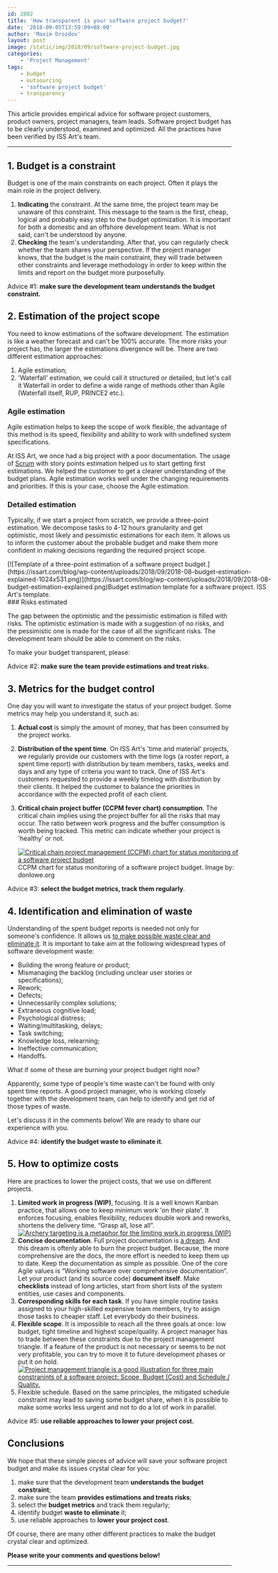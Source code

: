 ```yaml
---
id: 2802
title: 'How transparent is your software project budget?'
date: '2018-09-05T13:59:09+08:00'
author: 'Maxim Drozdov'
layout: post
image: /static/img/2018/09/software-project-budget.jpg
categories:
    - 'Project Management'
tags:
    - budget
    - outsourcing
    - 'software project budget'
    - transparency
---
```


This article provides empirical advice for software project customers, product owners, project managers, team leads. Software project budget has to be clearly understood, examined and optimized. All the practices have been verified by ISS Art's team.

- - - - - -

## 1. Budget is a constraint

Budget is one of the main constraints on each project. Often it plays the main role in the project delivery.

1. **Indicating** the constraint. At the same time, the project team may be unaware of this constraint. This message to the team is the first, cheap, logical and probably easy step to the budget optimization. It is important for both a domestic and an offshore development team. What is not said, can't be understood by anyone.
2. **Checking** the team's understanding. After that, you can regularly check whether the team shares your perspective. If the project manager knows, that the budget is the main constraint, they will trade between other constraints and leverage methodology in order to keep within the limits and report on the budget more purposefully.

Advice #1: **make sure the development team understands the budget constraint.**

## 2. Estimation of the project scope

You need to know estimations of the software development. The estimation is like a weather forecast and can't be 100% accurate. The more risks your project has, the larger the estimations divergence will be. There are two different estimation approaches:

1. Agile estimation;
2. 'Waterfall' estimation, we could call it structured or detailed, but let's call it Waterfall in order to define a wide range of methods other than Agile (Waterfall itself, RUP, PRINCE2 etc.).

### Agile estimation

Agile estimation helps to keep the scope of work flexible, the advantage of this method is its speed, flexibility and ability to work with undefined system specifications.

At ISS Art, we once had a big project with a poor documentation. The usage of [Scrum](https://issart.com/blog/scrum-vs-kanban-or-scrum-and-kanban/) with story points estimation helped us to start getting first estimations. We helped the customer to get a clearer understanding of the budget plans. Agile estimation works well under the changing requirements and priorities. If this is your case, choose the Agile estimation.

### Detailed estimation

Typically, if we start a project from scratch, we provide a three-point estimation. We decompose tasks to 4-12 hours granularity and get optimistic, most likely and pessimistic estimations for each item. It allows us to inform the customer about the probable budget and make them more confident in making decisions regarding the required project scope.

<div class="wp-caption aligncenter" id="attachment_2813" style="width: 612px">[![Template of a three-point estimation of a software project budget.](https://issart.com/blog/wp-content/uploads/2018/09/2018-08-budget-estimation-explained-1024x531.png)](https://issart.com/blog/wp-content/uploads/2018/09/2018-08-budget-estimation-explained.png)Budget estimation template for a software project. ISS Art's template.

</div>### Risks estimated

The gap between the optimistic and the pessimistic estimation is filled with risks. The optimistic estimation is made with a suggestion of no risks, and the pessimistic one is made for the case of all the significant risks. The development team should be able to comment on the risks.

To make your budget transparent, please:

Advice #2: **make sure the team provide estimations and treat risks.**

## 3. Metrics for the budget control

One day you will want to investigate the status of your project budget. Some metrics may help you understand it, such as:

1. **Actual cost** is simply the amount of money, that has been consumed by the project works.
2. **Distribution of the spent time**. On ISS Art's 'time and material' projects, we regularly provide our customers with the time logs (a roster report, a spent time report) with distribution by team members, tasks, weeks and days and any type of criteria you want to track. One of ISS Art's customers requested to provide a weekly timelog with distribution by their clients. It helped the customer to balance the priorities in accordance with the expected profit of each client.
3. **Critical chain project buffer (CCPM fever chart) consumption**. The critical chain implies using the project buffer for all the risks that may occur. The ratio between work progress and the buffer consumption is worth being tracked. This metric can indicate whether your project is 'healthy' or not. <div class="wp-caption aligncenter" id="attachment_2804" style="width: 501px">[![Critical chain project management (CCPM) chart for status monitoring of a software project budget](https://issart.com/blog/wp-content/uploads/2018/09/ccpm_chart_for_software_project_budget.png)](https://issart.com/blog/wp-content/uploads/2018/09/ccpm_chart_for_software_project_budget.png)CCPM chart for status monitoring of a software project budget. Image by: donlowe.org
  
    </div>

Advice #3: **select the budget metrics, track them regularly**.

## 4. Identification and elimination of waste

Understanding of the spent budget reports is needed not only for someone's confidence. It allows us [to make possible waste clear and eliminate it](https://www.researchgate.net/publication/313360479_Software_Development_Waste). It is important to take aim at the following widespread types of software development waste:

- Building the wrong feature or product;
- Mismanaging the backlog (including unclear user stories or specifications);
- Rework;
- Defects;
- Unnecessarily complex solutions;
- Extraneous cognitive load;
- Psychological distress;
- Waiting/multitasking, delays;
- Task switching;
- Knowledge loss, relearning;
- Ineffective communication;
- Handoffs.

What if some of these are burning your project budget right now?

Apparently, some type of people's time waste can't be found with only spent time reports. A good project manager, who is working closely together with the development team, can help to identify and get rid of those types of waste.

Let's discuss it in the comments below! We are ready to share our experience with you.

Advice #4: **identify the budget waste to eliminate it**.

## 5. How to optimize costs

Here are practices to lower the project costs, that we use on different projects.

1. **Limited work in progress (WIP)**, focusing. It is a well known Kanban practice, that allows one to keep minimum work 'on their plate'. It enforces focusing, enables flexibility, reduces double work and reworks, shortens the delivery time. “Grasp all, lose all”.
    [![Archery targeting is a metaphor for the limiting work in progress (WIP)](https://issart.com/blog/wp-content/uploads/2018/09/archery-targeting-focusing-limiting-work-in-progress-1024x682.jpg)](https://issart.com/blog/wp-content/uploads/2018/09/archery-targeting-focusing-limiting-work-in-progress.jpg)
2. **Concise documentation**. Full project documentation is [a dream](https://www.researchgate.net/publication/265416695_Requirements_Fixation). And this dream is oftenly able to burn the project budget. Because, the more comprehensive are the docs, the more effort is needed to keep them up to date. Keep the documentation as simple as possible. One of the core Agile values is “Working software over comprehensive documentation”. Let your product (and its source code) **document itself**. Make **checklists** instead of long articles, start from short lists of the system entities, use cases and components.
3. **Corresponding skills for each task**. If you have simple routine tasks assigned to your high-skilled expensive team members, try to assign those tasks to cheaper staff. Let everybody do their business.
4. **Flexible scope**. It is impossible to reach all the three goals at once: low budget, tight timeline and highest scope/quality. A project manager has to trade between these constraints due to the project management triangle. If a feature of the product is not necessary or seems to be not very profitable, you can try to move it to future development phases or put it on hold.
    [![Project management triangle is a good illustration for three main constranints of a software project: Scope, Budget (Cost) and Schedule / Quality.](https://issart.com/blog/wp-content/uploads/2018/09/Project_management_triangle-300x228.png "Project management triangle is a good illustration for three main constranints of a software project: Scope, Budget (Cost) and Schedule / Quality.")](https://issart.com/blog/wp-content/uploads/2018/09/Project_management_triangle.png)
5. Flexible schedule. Based on the same principles, the mitigated schedule constraint may lead to saving some budget share, when it is possible to make some works less urgent and not to do a lot of work in parallel.

Advice #5: **use reliable approaches to lower your project cost.**

## Conclusions

We hope that these simple pieces of advice will save your software project budget and make its issues crystal clear for you:

1. make sure that the development team **understands the budget constraint**;
2. make sure the team **provides estimations and treats risks**;
3. select the **budget metrics** and track them regularly;
4. identify budget **waste to eliminate** it;
5. use reliable approaches to **lower your project cost**.

Of course, there are many other different practices to make the budget crystal clear and optimized.

**Please write your comments and questions below!**

- - - - - -